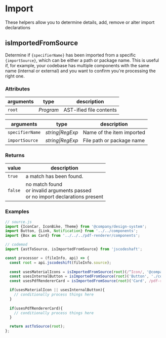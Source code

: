 # Import

These helpers allow you to determine details, add, remove or alter import declarations


## isImportedFromSource
Determine if `{specifierName}` has been imported from a specific `{importSource}`, which can be either a path or package name.
This is useful if, for example, your codebase has multiple components with the same name (internal or external) and you want to confirm you're processing the right one.

### Attributes
| arguments | type      | description             |
|-----------|-----------|-------------------------|
| `root`    | _Program_ | AST-ified file contents |

| arguments       | type    | description |
|-----------------|---------|----------|
| `specifierName` | _string\|RegExp_ | Name of the item imported |
| `importSource`  | _string\|RegExp_ | File path or package name |

### Returns
| value   | description |
|---------|-------------|
| `true`  | a match has been found. |
| `false` | no match found <br/>or invalid arguments passed <br/>or no import declarations present |


### Examples
```jsx
// source.js
import {IconCar, IconBike, Theme} from '@company/design-system';
import Button, {Link, Notification} from '../../components';
import {Box as Card} from '../../../pdf-renderer/components';
```
```js
// codemod
import {astToSource, isImportedFromSource} from 'jscodeshaft';

const processor = (fileInfo, api) => {
  const root = api.jscodeshift(fileInfo.source);
  
  const usesMaterialIcons = isImportedFromSource(root)(/^Icon/, '@company/design-system');  
  const usesInternalButton = isImportedFromSource(root)('Button', './components');  
  const usesPdfRendererCard = isImportedFromSource(root)('Card', /pdf-renderer/);

  if(usesMaterialIcon || usesInternalButton){
    // conditionally process things here
  }
  
  if(usesPdfRendererCard){
    // conditionally process things here
  }

  return astToSource(root);
};
```
